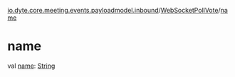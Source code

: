 [io.dyte.core.meeting.events.payloadmodel.inbound](../index.md)/[WebSocketPollVote](index.md)/[name](name.md)

# name


val [name](name.md): [String](https://kotlinlang.org/api/latest/jvm/stdlib/kotlin/-string/index.html)
